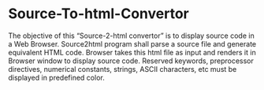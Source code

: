 # Source-To-html-Convertor
The objective of this “Source-2-html convertor” is to display source code in a Web Browser. Source2html program shall parse a source file and generate equivalent HTML code. Browser takes this html file as input and renders it in Browser window to display source code. Reserved keywords, preprocessor directives, numerical constants, strings, ASCII characters, etc must be displayed in predefined color.

